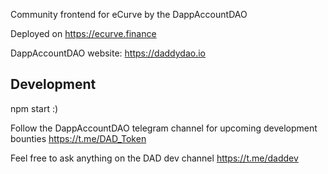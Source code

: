 Community frontend for eCurve by the DappAccountDAO

Deployed on https://ecurve.finance

DappAccountDAO website: https://daddydao.io

## Development
npm start :)

Follow the DappAccountDAO telegram channel for upcoming development bounties https://t.me/DAD_Token

Feel free to ask anything on the DAD dev channel https://t.me/daddev

